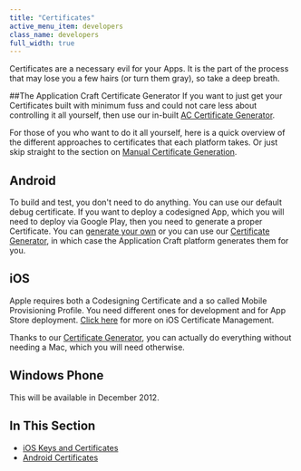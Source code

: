 ```yaml
---
title: "Certificates"
active_menu_item: developers
class_name: developers
full_width: true
---
```



Certificates are a necessary evil for your Apps. It is the part of the process that may lose you a few hairs (or turn them gray), so take a deep breath.

##The Application Craft Certificate Generator
If you want to just get your Certificates built with minimum fuss and could not care less about controlling it all yourself, then use our in-built [AC Certificate Generator](/developers/documentation/ac-mobile-build-phonegap/certificates/wizard).

For those of you who want to do it all yourself, here is a quick overview of the different approaches to certificates that each platform takes. Or just skip straight to the section on [Manual Certificate Generation](/developers/documentation/ac-mobile-build-phonegap/certificates/manual).

## Android

To build and test, you don't need to do anything. You can use our default debug certificate. If you want to deploy a codesigned App, which you will need to deploy via Google Play, then you need to generate a proper Certificate. You can [generate your own](/developers/documentation/ac-mobile-build-phonegap/certificates/manual/android-certificates/) or you can use our [Certificate Generator](/developers/documentation/ac-mobile-build-phonegap/certificates/wizard), in which case the Application Craft platform generates them for you.

## iOS

Apple requires both a Codesigning Certificate and a so called Mobile Provisioning Profile. You need different ones for development and for App Store deployment. [Click here](/developers/documentation/ac-mobile-build-phonegap/certificates/manual/ios-keys-and-certificates/) for more on iOS Certificate Management.

Thanks to our [Certificate Generator](/developers/documentation/ac-mobile-build-phonegap/certificates/wizard), you can actually do everything without needing a Mac, which you will need otherwise.

## Windows Phone

This will be available in December 2012.

## In This Section

 - [iOS Keys and Certificates](/developers/documentation/ac-mobile-build-phonegap/certificates/manual/ios-keys-and-certificates/)
 - [Android Certificates](/developers/documentation/ac-mobile-build-phonegap/certificates/manual/android-certificates/)
